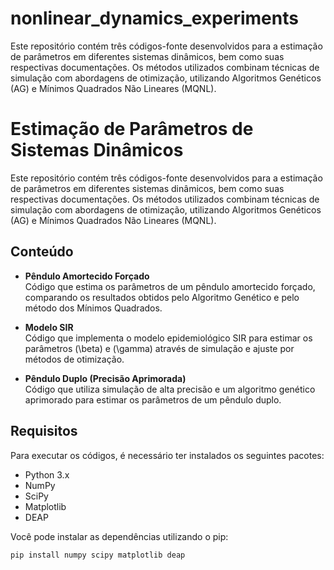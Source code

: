 # nonlinear_dynamics_experiments
Este repositório contém três códigos-fonte desenvolvidos para a estimação de parâmetros em diferentes sistemas dinâmicos, bem como suas respectivas documentações. Os métodos utilizados combinam técnicas de simulação com abordagens de otimização, utilizando Algoritmos Genéticos (AG) e Mínimos Quadrados Não Lineares (MQNL).
# Estimação de Parâmetros de Sistemas Dinâmicos

Este repositório contém três códigos-fonte desenvolvidos para a estimação de parâmetros em diferentes sistemas dinâmicos, bem como suas respectivas documentações. Os métodos utilizados combinam técnicas de simulação com abordagens de otimização, utilizando Algoritmos Genéticos (AG) e Mínimos Quadrados Não Lineares (MQNL).

## Conteúdo

- **Pêndulo Amortecido Forçado**  
  Código que estima os parâmetros de um pêndulo amortecido forçado, comparando os resultados obtidos pelo Algoritmo Genético e pelo método dos Mínimos Quadrados.  


- **Modelo SIR**  
  Código que implementa o modelo epidemiológico SIR para estimar os parâmetros \(\beta\) e \(\gamma\) através de simulação e ajuste por métodos de otimização.  


- **Pêndulo Duplo (Precisão Aprimorada)**  
  Código que utiliza simulação de alta precisão e um algoritmo genético aprimorado para estimar os parâmetros de um pêndulo duplo.  

## Requisitos

Para executar os códigos, é necessário ter instalados os seguintes pacotes:
- Python 3.x
- NumPy
- SciPy
- Matplotlib
- DEAP

Você pode instalar as dependências utilizando o pip:
```bash
pip install numpy scipy matplotlib deap
